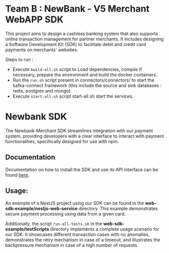 # Team B : NewBank - V5 Merchant WebAPP SDK 

This project aims to design a cashless banking system that also supports online transaction management for partner merchants. It includes designing a Software Development Kit (SDK) to facilitate debit and credit card payments on merchants' websites.

Steps to run :
- Execute `build-all.sh` script to Load dependencies, compile if necessary, prepare the environment and build the docker containers.
- Run the `run.sh` script present in connectors/connectors/ to start the kafka-connect framework (this include the source and sink databases : redis, postgres and mongo).
- Execute `start-all.sh` script start-all.sh start the services.

# Newbank SDK

The Newbank-Merchant SDK streamlines integration with our payment system, providing developers with a clear interface to interact with payment functionalities, specifically designed for use with npm.

## Documentation

Documentation on how to install the SDK and use its API interface can be found [here](https://github.com/pns-si5-al-course/al-newbank-23-24-al-23-24-b-v5/blob/main/web-sdk/README.md).

## Usage:

An example of a NestJS project using our SDK can be found in the **web-sdk-example/nestjs-web-service** directory. This example demonstrates secure payment processing using data from a given card.

Additionally, the script `run-all-tests.sh` in the **web-sdk-example/testScripts** directory implements a complete usage scenario for our SDK. It showcases different transaction cases with no anomalies, demonstrates the retry mechanism in case of a timeout, and illustrates the backpressure mechanism in case of a high number of requests.

